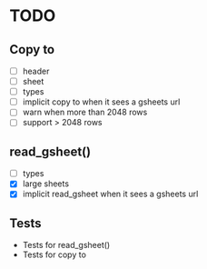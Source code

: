 # TODO

## Copy to
- [ ] header
- [ ] sheet
- [ ] types
- [ ] implicit copy to when it sees a gsheets url
- [ ] warn when more than 2048 rows
- [ ] support > 2048 rows

## read_gsheet()
- [ ] types
- [x] large sheets
- [x] implicit read_gsheet when it sees a gsheets url

## Tests
- Tests for read_gsheet()
- Tests for copy to